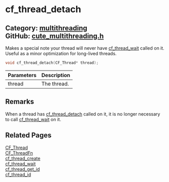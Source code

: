 [](../header.md ':include')

# cf_thread_detach

Category: [multithreading](https://github.com/RandyGaul/cute_framework/blob/master/docs/api_reference?id=multithreading)  
GitHub: [cute_multithreading.h](https://github.com/RandyGaul/cute_framework/blob/master/include/cute_multithreading.h)  
---

Makes a special note your thread will never have [cf_thread_wait](https://github.com/RandyGaul/cute_framework/blob/master/docs/multithreading/cf_thread_wait.md) called on it. Useful as a minor optimization
for long-lived threads.

```cpp
void cf_thread_detach(CF_Thread* thread);
```

Parameters | Description
--- | ---
thread | The thread.

## Remarks

When a thread has [cf_thread_detach](https://github.com/RandyGaul/cute_framework/blob/master/docs/multithreading/cf_thread_detach.md) called on it, it is no longer necessary to call [cf_thread_wait](https://github.com/RandyGaul/cute_framework/blob/master/docs/multithreading/cf_thread_wait.md) on it.

## Related Pages

[CF_Thread](https://github.com/RandyGaul/cute_framework/blob/master/docs/multithreading/cf_thread.md)  
[CF_ThreadFn](https://github.com/RandyGaul/cute_framework/blob/master/docs/multithreading/cf_threadfn.md)  
[cf_thread_create](https://github.com/RandyGaul/cute_framework/blob/master/docs/multithreading/cf_thread_create.md)  
[cf_thread_wait](https://github.com/RandyGaul/cute_framework/blob/master/docs/multithreading/cf_thread_wait.md)  
[cf_thread_get_id](https://github.com/RandyGaul/cute_framework/blob/master/docs/multithreading/cf_thread_get_id.md)  
[cf_thread_id](https://github.com/RandyGaul/cute_framework/blob/master/docs/multithreading/cf_thread_id.md)  

